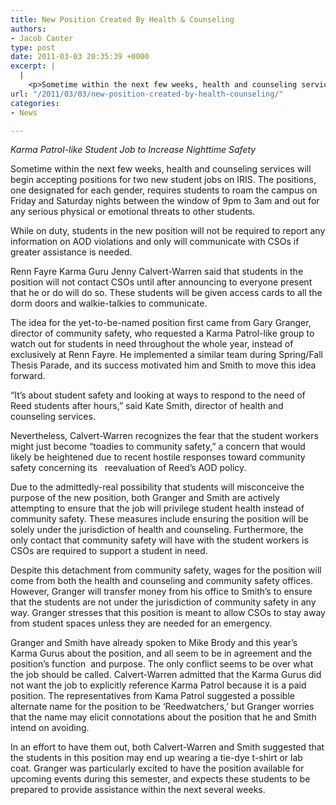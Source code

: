 ```yaml
---
title: New Position Created By Health & Counseling
authors:
- Jacob Canter
type: post
date: 2011-03-03 20:35:39 +0000
excerpt: |
  |
    <p>Sometime within the next few weeks, health and counseling services will  begin accepting positions for two new student jobs on IRIS. The  positions, one designated for each gender, requires students to roam the  campus on Friday and Saturday nights</p>
url: "/2011/03/03/new-position-created-by-health-counseling/"
categories:
- News

---
```

_Karma Patrol-like Student Job to Increase Nighttime Safety_

Sometime within the next few weeks, health and counseling services will begin accepting positions for two new student jobs on IRIS. The positions, one designated for each gender, requires students to roam the campus on Friday and Saturday nights between the window of 9pm to 3am and out for any serious physical or emotional threats to other students.

While on duty, students in the new position will not be required to report any information on AOD violations and only will communicate with CSOs if greater assistance is needed.

Renn Fayre Karma Guru Jenny Calvert-Warren said that students in the  position will not contact CSOs until after announcing to everyone present that he or do will do so. These students will be given access cards to all the dorm doors and walkie-talkies to communicate.

The idea for the yet-to-be-named position first came from Gary Granger, director of community safety, who requested a Karma Patrol-like group to watch out for students in need throughout the whole year, instead of exclusively at Renn Fayre. He implemented a similar team during Spring/Fall Thesis Parade, and its success motivated him and Smith to move this idea forward.

“It’s about student safety and looking at ways to respond to the need of Reed students after hours,” said Kate Smith, director of health and counseling services.

Nevertheless, Calvert-Warren recognizes the fear that the student workers might just become “toadies to community safety,” a concern that would likely be heightened due to recent hostile responses toward community safety concerning its   reevaluation of Reed’s AOD policy.

Due to the admittedly-real possibility that students will misconceive the purpose of the new position, both Granger and Smith are actively attempting to ensure that the job will privilege student health instead of community safety. These measures include ensuring the position will be solely under the jurisdiction of health and counseling. Furthermore, the  only contact that community safety will have with the student workers is CSOs are required to support a student in need.

Despite this detachment from community safety, wages for the position will come from both the health and counseling and community safety offices. However, Granger will transfer money from his office to Smith’s to ensure that the students are not under the jurisdiction of community safety in any way. Granger stresses that this position is meant to allow CSOs to stay away from student spaces unless they are needed for an emergency.

Granger and Smith have already spoken to Mike Brody and this year’s Karma Gurus about the position, and all seem to be in agreement and the position’s function  and purpose. The only conflict seems to be over what the job should be called. Calvert-Warren admitted that the Karma Gurus did not want the job to explicitly reference Karma Patrol because it is a paid position. The representatives from Kama Patrol suggested a possible alternate name for the position to be ‘Reedwatchers,’ but Granger worries that the name may elicit connotations about the position that he and Smith intend on avoiding.

In an effort to have them out, both Calvert-Warren and Smith suggested that the students in this position may end up wearing a tie-dye t-shirt or lab coat. Granger was particularly excited to have the position available for  upcoming events during this semester, and expects these students to be prepared to provide assistance within the next several weeks.